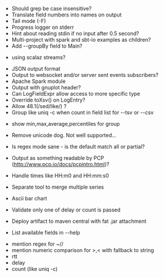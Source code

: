 * Should grep be case insensitive?
* Translate field numbers into names on output
* Tail mode (-F)
* Progress logger on stderr
* Hint about reading stdin if no input after 0.5 second?
* Multi-project with spark and sbt-io examples as children?
* Add --groupBy field to Main?
 - using scalaz streams?
* JSON output format
* Output to websocket and/or server sent events subscribers?
* Apache Spark module
* Output with gnuplot header?
* Can LogFieldExpr allow access to more specific type
 * Override toXsv() on LogEntry?
* Allow 48.1(/sed/like/) ?
* Group like uniq -c when count in field list for --tsv or --csv
 - show min,max,average,percentiles for group
* Remove unicode dog. Not well supported...
* Is regex mode sane - is the default match all or partial?
* Output as something readable by PCP (http://www.pcp.io/docs/pcpintro.html)?
* Handle times like HH:m0 and HH:mm:s0
* Separate tool to merge multiple series
* Ascii bar chart
* Validate only one of delay or count is passed

* Deploy artifact to maven central with fat .jar attachment
* List available fields in --help
 - mention regex for ~//
 - mention numeric comparison for >,< with fallback to string
 - rtt
 - delay
 - count (like uniq -c)
